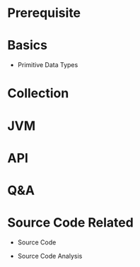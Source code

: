 # Prerequisite

# Basics

* Primitive Data Types

# Collection

# JVM

# API

# Q&A

# Source Code Related

* Source Code

* Source Code Analysis